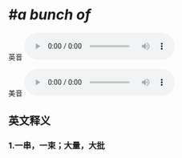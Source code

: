 # ***\#a bunch of*** 
英音
<audio src="./media/a bunch of1_AAC.aac" controls="controls"></audio>

美音
<audio src="./media/a bunch of2_AAC.aac" controls="controls"></audio>



  

英文释义
---
### 1.**一串，一束；大量，大批**  



